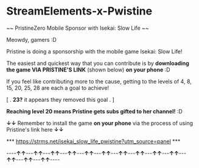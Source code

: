 # StreamElements-x-Pwistine
~~ PristineZero Mobile Sponsor with Isekai: Slow Life ~~

Meowdy, gamers :D

Pristine is doing a sponsorship with the mobile game Isekai: Slow Life!

The easiest and quickest way that you can contribute is by **downloading the game VIA PRISTINE'S LINK** (shown below) **on your phone** :D

If you feel like contributing more to the cause, getting to the levels of 4, 8, 15, 20, 25, 28 are each a goal to achieve! 

[                                         .                                       **23?** it appears they removed this goal       .       ]

**Reaching level 20 means Pristine gets subs gifted to her channel!** :D

**↓↓** Remember to install the game **on your phone** via the process of using Pristine's link here **↓↓**

*** https://strms.net/isekai_slow_life_pwistine?utm_source=panel ***

----**↑↑**---**↑↑**---**↑↑**---**↑↑**---**↑↑**---**↑↑**---**↑↑**---**↑↑**---**↑↑**---**↑↑**---**↑↑**---**↑↑**---**↑↑**----
